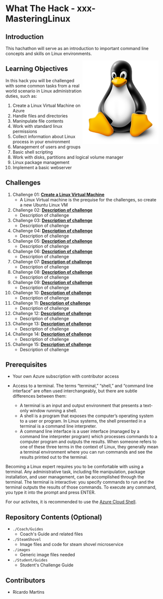 # What The Hack - xxx-MasteringLinux

## Introduction
This hachathon will serve as an introduction to important command line concepts and skills on Linux environments.

<img align="right" src="images/linuxpenguin.png" width="250"/>

## Learning Objectives
In this hack you will be challenged with some common tasks from a real world scenario in Linux administration duties, such as:

1. Create a Linux Virtual Machine on Azure
2. Handle files and directories
3. Maninpulate file contents
4. Work with standard linux permissions
5. Collect information about Linux process in your environment
6. Management of users and groups
7. Basic shell scripting 
8. Work with disks,  partitions and logical volume manager
9. Linux package management 
10. Implement a basic webserver 

## Challenges
1. Challenge 01: **[Create a Linux Virtual Machine](Student/Challenge-01.md)**
	 - A Linux Virtual machine is the prequise for the challenges, so create a new Ubuntu Linux VM
1. Challenge 02: **[Description of challenge](Student/Challenge-02.md)**
	 - Description of challenge
1. Challenge 03: **[Description of challenge](Student/Challenge-03.md)**
	 - Description of challenge
1. Challenge 04: **[Description of challenge](Student/Challenge-04.md)**
	 - Description of challenge
1. Challenge 05: **[Description of challenge](Student/Challenge-05.md)**
	 - Description of challenge
1. Challenge 06: **[Description of challenge](Student/Challenge-06.md)**
	 - Description of challenge
1. Challenge 07: **[Description of challenge](Student/Challenge-07.md)**
	 - Description of challenge
1. Challenge 08: **[Description of challenge](Student/Challenge-08.md)**
	 - Description of challenge
1. Challenge 09: **[Description of challenge](Student/Challenge-09.md)**
	 - Description of challenge
1. Challenge 10: **[Description of challenge](Student/Challenge-10.md)**
	 - Description of challenge
1. Challenge 11: **[Description of challenge](Student/Challenge-11.md)**
	 - Description of challenge
1. Challenge 12: **[Description of challenge](Student/Challenge-12.md)**
	 - Description of challenge
1. Challenge 13: **[Description of challenge](Student/Challenge-13.md)**
	 - Description of challenge
1. Challenge 14: **[Description of challenge](Student/Challenge-14.md)**
	 - Description of challenge
1. Challenge 15: **[Description of challenge](Student/Challenge-15.md)**
	 - Description of challenge

## Prerequisites
- Your own Azure subscription with contributor access 
- Access to a terminal. The terms “terminal,” “shell,” and “command line interface” are often used interchangeably, but there are subtle differences between them:

	* A terminal is an input and output environment that presents a text-only window running a shell.
	* A shell is a program that exposes the computer’s operating system to a user or program. In Linux systems, the shell presented in a terminal is a command line interpreter.
	* A command line interface is a user interface (managed by a command line interpreter program) which processes commands to a computer program and outputs the results.
When someone refers to one of these three terms in the context of Linux, they generally mean a terminal environment where you can run commands and see the results printed out to the terminal.

Becoming a Linux expert requires you to be comfortable with using a terminal. Any administrative task, including file manipulation, package installation, and user management, can be accomplished through the terminal. The terminal is interactive: you specify commands to run and the terminal outputs the results of those commands. To execute any command, you type it into the prompt and press ENTER.

For our activites, it is recommended to use the [Azure Cloud Shell](http://shell.azure.com/).


## Repository Contents (Optional)
- `./Coach/Guides`
  - Coach's Guide and related files
- `./SteamShovel`
  - Image files and code for steam shovel microservice
- `./images`
  - Generic image files needed
- `./Student/Guides`
  - Student's Challenge Guide

## Contributors
- Ricardo Martins
